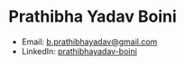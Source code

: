 # Prathibha Yadav Boini

  - Email: b.prathibhayadav@gmail.com
  - LinkedIn: [prathibhayadav-boini](https://www.linkedin.com/in/prathibha-yadav-boini/)
